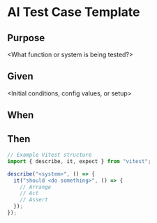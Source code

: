# AI Test Case Template

## Purpose
<What function or system is being tested?>

## Given
<Initial conditions, config values, or setup>

## When
<Action performed>

## Then
<Expected result>

```ts
// Example Vitest structure
import { describe, it, expect } from "vitest";

describe("<system>", () => {
  it("should <do something>", () => {
    // Arrange
    // Act
    // Assert
  });
});
```
